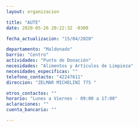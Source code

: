 ```yaml
---
layout: organizacion

title: "AUTE"
date: 2020-05-26 20:22:32 -0300

fecha_actualizacion: "15/04/2020"

departamento: "Maldonado"
barrio: "Centro"
actividades: "Punto de Donación"
necesidades: "Alimentos y Artículos de Limpieza"
necesidades_especificas: ""
telefono_contacto: "42247611"
direccion: "ZELMAR MICHELINI 775 "

otros_contactos: ""
horario: "Lunes a Viernes - 09:00 a 17:00"
aclaraciones: ""
cuenta_bancaria: ""

---
```

